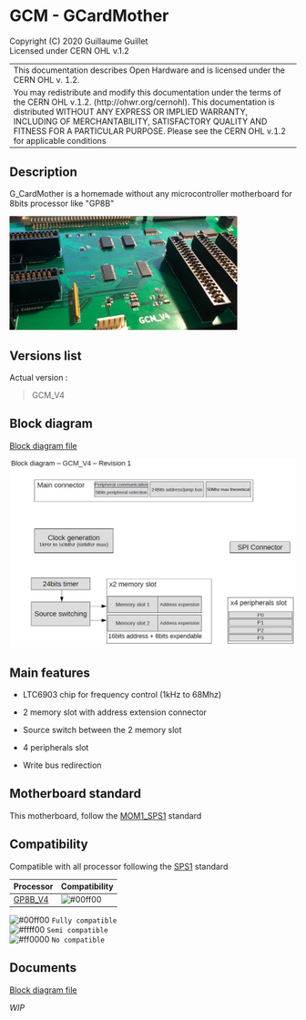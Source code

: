 # GCM - GCardMother

Copyright (C) 2020 Guillaume Guillet\
Licensed under CERN OHL v.1.2

<table border="0px">
<tr>
<td>
This documentation describes Open Hardware and is licensed under the CERN OHL v. 1.2.
</td>
</tr>
<tr>
<td>
You may redistribute and modify this documentation under the terms of the
CERN OHL v.1.2. (http://ohwr.org/cernohl). This documentation is distributed
WITHOUT ANY EXPRESS OR IMPLIED WARRANTY, INCLUDING OF
MERCHANTABILITY, SATISFACTORY QUALITY AND FITNESS FOR A
PARTICULAR PURPOSE. Please see the CERN OHL v.1.2 for applicable
conditions
</td>
</tr>
</table>

## Description
G_CardMother is a homemade without any microcontroller motherboard for 8bits processor like "GP8B"

<img src="images/GCM.JPG" alt="GCM_image" width="400"/>

## Versions list

Actual version :
> GCM_V4

## Block diagram

[Block diagram file](document/Block%20diagram.pdf)

<img src="images/diagram.png" alt="Image of diagram" width="600"/>

## Main features

- LTC6903 chip for frequency control (1kHz to 68Mhz)

- 2 memory slot with address extension connector

- Source switch between the 2 memory slot

- 4 peripherals slot

- Write bus redirection

## Motherboard standard
This motherboard, follow the [MOM1_SPS1](https://github.com/JonathSpirit/GComputer_standard) standard

## Compatibility
Compatible with all processor following the [SPS1](https://github.com/JonathSpirit/GComputer_standard) standard

| Processor     | Compatibility |
| ------------- | ------------- |
| [GP8B_V4](https://github.com/JonathSpirit/GP8B)  | ![#00ff00](https://placehold.it/15/00ff00/000000?text=+)  |

![#00ff00](https://placehold.it/15/00ff00/000000?text=+) `Fully compatible`\
![#ffff00](https://placehold.it/15/ffff00/000000?text=+) `Semi compatible`\
![#ff0000](https://placehold.it/15/ff0000/000000?text=+) `No compatible`

## Documents
[Block diagram file](document/Block%20diagram.pdf)

*WIP*
